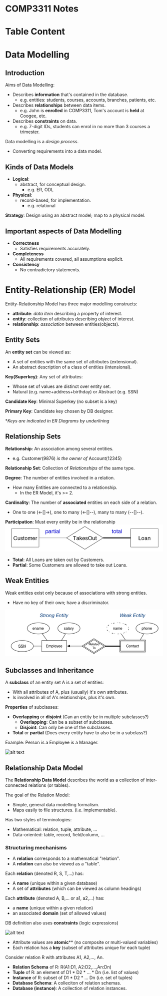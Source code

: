 # COMP3311 Notes

# Table Content

# Data Modelling

## Introduction
Aims of Data Modelling:
- Describes **information** that's contained in the database.
  - e.g. entities: students, courses, accounts, branches, patients, etc.
- Describes **relationships** between data items.
  - e.g. John is **enrolled** in COMP3311, Tom's account is **held** at Coogee, etc.
- Describes **constraints** on data.
  - e.g. 7-digit IDs, students can enrol in no more than 3 courses a trimester.
  
Data modelling is a *design process*.
- Converting requirements into a data model.

## Kinds of Data Models
- **Logical**:
  - abstract, for conceptual design.
    - e.g. ER, ODL
- **Physical**:
  - record-based, for implementation.
    - e.g. relational

**Strategy**: Design using an abstract model; map to a physical model.

## Important aspects of Data Modelling
- **Correctness**
  - Satisfies requirements accurately.
- **Completeness**
  - All requirements covered, all assumptions explicit.
- **Consistency**
  - No contradictory statements.

# Entity-Relationship (ER) Model
Entity-Relationship Model has three major modelling constructs:
- **attribute**: *data item* describing a property of interest.
- **entity**: collection of attributes describing *object* of interest.
- **relationship**: *association* between entities(objects).

## Entity Sets
An **entity set** can be viewed as:
  - A set of entities with the same set of attributes (extensional).
  - An abstract description of a class of entities (intensional).

**Key(Superkey)**: Any set of attributes:
  - Whose set of values are distinct over entity set.
  - Natural (e.g. name+address+birthday) or Abstract (e.g. SSN)

**Candidate Key**: Minimal Superkey (no subset is a key)

**Primary Key**: Candidate key chosen by DB designer.

**Keys are indicated in ER Diagrams by underlining*

## Relationship Sets
**Relationship**: An association among several entities.
- e.g. Customer(9876) *is the owner of* Account(12345)

**Relationship Set**: Collection of *Relationships* of the same type.

**Degree**: The number of entities involved in a relation.
- How many Entities are connected to a relationship.  
  - In the ER Model, it's >= 2.
  
**Cardinality**: The number of **associated** entities on each side of a relation.
  - One to one (<-[]->), one to many (<-[]--), many to many (--[]--).

**Participation**: Must every entity be in the relationship
![alt text](https://raw.githubusercontent.com/JrdnVan/notes/master/cs3311/image.png "Participation Example")
- **Total**: All Loans are taken out by Customers.
- **Partial**: Some Customers are allowed to take out Loans.

## Weak Entities
Weak entities exist only because of associations with strong entities.
- Have no key of their own; have a discriminator.

![alt text](https://raw.githubusercontent.com/JrdnVan/notes/master/cs3311/Weak%20Entity%20example.PNG "Weak Entities Example")

## Subclasses and Inheritance

A **subclass** of an entity set A is a set of entities:
- With all attributes of A, plus (usually) it's own attributes.
- Is involved in all of A's relationships, plus it's own.

**Properties** of subclasses:
- **Overlapping** or **disjoint** (Can an entity be in multiple subclasses?)
  - **Overlapping**: Can be a subset of subclasses.
  - **Disjoint**: Can only be one of the subclasses.
- **Total** or **partial** (Does every entity have to also be in a subclass?)
  
Example: Person is a Employee is a Manager.

![alt text](https://www.cse.unsw.edu.au/~cs3311/20T1/lectures/week01/Pics/er-rel/inherit.png "Subclasses Example")

## Relationship Data Model

The **Relationship Data Model** describes the world as a collection of inter-connected relations (or tables).

The goal of the Relation Model:
  - Simple, general data modelling formalism.
  - Maps easily to file structures. (i.e. implementable).

Has two styles of terminologies:
  - Mathematical: relation, tuple, attribute, ...
  - Data-oriented: table, record, field/column, ...

### Structuring mechanisms
- A **relation** corresponds to a mathematical "relation".
- A **relation** can also be viewed as a "table".

Each **relation** (denoted R, S, T,...) has:
- A **name** (unique within a given database)
- A set of **attributes** (which can be viewed as column headings)

Each **attribute** (denoted A, B,... or a1, a2,...) has:
- a **name** (unique within a given relation)
- an associated **domain** (set of allowed values)

DB definition also uses **constraints** (logic expressions)

![alt text](https://www.cse.unsw.edu.au/~cs3311/20T1/lectures/week01/Pics/er-rel/table.png "Relationship Data Model example")

- Attribute values are **atomic**** (no composite or multi-valued variables)
- Each relation has a **key** (subset of attributes unique for each tuple)

Consider relation R with attributes A1, A2,..., An.

- **Relation Schema** of R:  R(A1:D1, A2:D2,...,An:Dn)
- **Tuple** of R: an element of D1 * D2 * ... * Dn (i.e. list of values)
- **Instance** of R: subset of D1 * D2 * ... Dn (i.e. set of tuples)
- **Database Schema**: A colleciton of relation schemas.
- **Database (instance)**: A collection of relation instances. 